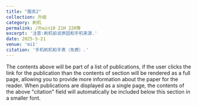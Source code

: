 ```yaml
---
title: "服务2"
collection: 升级
category: 刷机
permalink: /升win10 21H 22H等
excerpt: '注意:刷机前说原因和手机来源.'
date: 2025-5-21
venue: 'mi1'
citation: '手机刷机和手表（免费）.'
---
```


The contents above will be part of a list of publications, if the user clicks the link for the publication than the contents of section will be rendered as a full page, allowing you to provide more information about the paper for the reader. When publications are displayed as a single page, the contents of the above "citation" field will automatically be included below this section in a smaller font.
